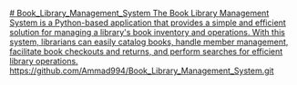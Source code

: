 [# Book_Library_Management_System
The Book Library Management System is a Python-based application that provides a simple and efficient solution for managing a library's book inventory and operations. With this system, librarians can easily catalog books, handle member management, facilitate book checkouts and returns, and perform searches for efficient library operations.
](https://github.com/Ammad994/Book_Library_Management_System.git)https://github.com/Ammad994/Book_Library_Management_System.git
